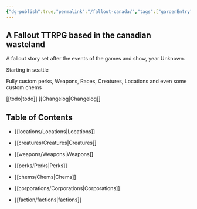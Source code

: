```yaml
---
{"dg-publish":true,"permalink":"/fallout-canada/","tags":["gardenEntry"]}
---
```




## A Fallout TTRPG based in the canadian wasteland
  

A fallout story set after the events of the games and show, year Unknown.

  

Starting in seattle

  

Fully custom perks, Weapons, Races, Creatures, Locations and even some custom chems



[[todo\|todo]]
[[Changelog\|Changelog]]

## Table of Contents

- [[locations/Locations\|Locations]]

- [[creatures/Creatures\|Creatures]]

- [[weapons/Weapons\|Weapons]]

- [[perks/Perks\|Perks]]

- [[chems/Chems\|Chems]]

- [[corporations/Corporations\|Corporations]]

- [[faction/factions\|factions]]

